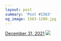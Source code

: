 ```yaml
---
layout: post
summary: 'Post #1563'
og_image: 1563-1280.jpg
---
```


<p>
  <time>
    <a href="/1563">December 31, 2021</a>
  </time>
  <a href="/1563">
    <img src="{{ site.assets_url }}/1563-640.jpg" srcset="{{ site.assets_url }}/1563-320.jpg 320w, {{ site.assets_url }}/1563-640.jpg 640w, {{ site.assets_url }}/1563-960.jpg 960w, {{ site.assets_url }}/1563-1280.jpg 1280w" sizes="(min-width: 700px) 50vw, calc(100vw - 2rem)" />
  </a>
</p>
